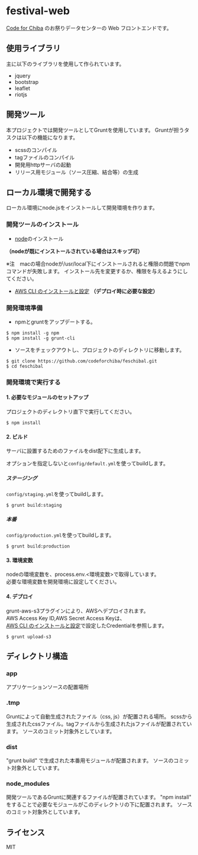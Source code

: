 # festival-web

[Code for Chiba](http://code4chiba.org) のお祭りデータセンターの Web フロントエンドです。

## 使用ライブラリ

主に以下のライブラリを使用して作られています。

- jquery
- bootstrap
- leaflet
- riotjs

## 開発ツール

本プロジェクトでは開発ツールとしてGruntを使用しています。
Gruntが担うタスクは以下の機能になります。

- scssのコンパイル
- tagファイルのコンパイル
- 開発用httpサーバの起動
- リリース用モジュール（ソース圧縮、結合等）の生成

## ローカル環境で開発する

ローカル環境にnode.jsをインストールして開発環境を作ります。

### 開発ツールのインストール

- [node](https://nodejs.org/en/)のインストール

**（nodeが既にインストールされている場合はスキップ可）**

※注　macの場合nodeが/usr/local下にインストールされると権限の問題でnpmコマンドが失敗します。
インストール先を変更するか、権限を与えるようにしてください。

- [AWS CLI のインストールと設定](http://docs.aws.amazon.com/ja_jp/streams/latest/dev/kinesis-tutorial-cli-installation.html)
**（デプロイ時に必要な設定）**

### 開発環境準備

- npmとgruntをアップデートする。

```
$ npm install -g npm
$ npm install -g grunt-cli
```

- ソースをチェックアウトし、プロジェクトのディレクトリに移動します。

```
$ git clone https://github.com/codeforchiba/feschibal.git
$ cd feschibal
```

### 開発環境で実行する
#### 1. 必要なモジュールのセットアップ

プロジェクトのディレクトリ直下で実行してください。
```
$ npm install
```

#### 2. ビルド

サーバに設置するためのファイルをdist配下に生成します。

オプションを指定しないと`config/default.yml`を使ってbuildします。

##### ステージング

`config/staging.yml`を使ってbuildします。
```
$ grunt build:staging
```

##### 本番

`config/production.yml`を使ってbuildします。
```
$ grunt build:production
```

#### 3. 環境変数

nodeの環境変数を、process.env.<環境変数>で取得しています。  
必要な環境変数を開発環境に設定してください。

#### 4. デプロイ

grunt-aws-s3プラグインにより、AWSへデプロイされます。  
AWS Access Key ID,AWS Secret Access Keyは、  
[AWS CLI のインストールと設定](http://docs.aws.amazon.com/ja_jp/streams/latest/dev/kinesis-tutorial-cli-installation.html)で設定したCredentialを参照します。
```
$ grunt upload-s3
```

## ディレクトリ構造

### app

アプリケーションソースの配置場所

### .tmp

Gruntによって自動生成されたファイル（css, js）が配置される場所。
scssから生成されたcssファイル。tagファイルから生成されたjsファイルが配置されています。
ソースのコミット対象外としています。

### dist

"grunt build" で生成された本番用モジュールが配置されます。
ソースのコミット対象外としています。

### node_modules

開発ツールであるGruntに関連するファイルが配置されています。
"npm install" をすることで必要なモジュールがこのディレクトリの下に配置されます。
ソースのコミット対象外としています。

## ライセンス

MIT

